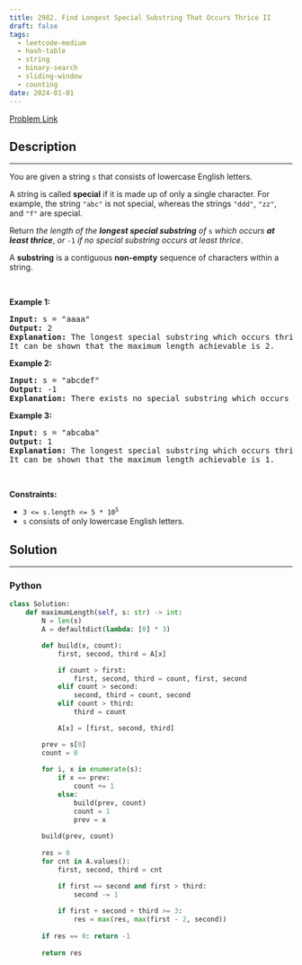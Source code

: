 ```yaml
---
title: 2982. Find Longest Special Substring That Occurs Thrice II
draft: false
tags: 
  - leetcode-medium
  - hash-table
  - string
  - binary-search
  - sliding-window
  - counting
date: 2024-01-01
---
```


[Problem Link](https://leetcode.com/problems/find-longest-special-substring-that-occurs-thrice-ii/)

## Description

---
<p>You are given a string <code>s</code> that consists of lowercase English letters.</p>

<p>A string is called <strong>special</strong> if it is made up of only a single character. For example, the string <code>&quot;abc&quot;</code> is not special, whereas the strings <code>&quot;ddd&quot;</code>, <code>&quot;zz&quot;</code>, and <code>&quot;f&quot;</code> are special.</p>

<p>Return <em>the length of the <strong>longest special substring</strong> of </em><code>s</code> <em>which occurs <strong>at least thrice</strong></em>, <em>or </em><code>-1</code><em> if no special substring occurs at least thrice</em>.</p>

<p>A <strong>substring</strong> is a contiguous <strong>non-empty</strong> sequence of characters within a string.</p>

<p>&nbsp;</p>
<p><strong class="example">Example 1:</strong></p>

<pre>
<strong>Input:</strong> s = &quot;aaaa&quot;
<strong>Output:</strong> 2
<strong>Explanation:</strong> The longest special substring which occurs thrice is &quot;aa&quot;: substrings &quot;<u><strong>aa</strong></u>aa&quot;, &quot;a<u><strong>aa</strong></u>a&quot;, and &quot;aa<u><strong>aa</strong></u>&quot;.
It can be shown that the maximum length achievable is 2.
</pre>

<p><strong class="example">Example 2:</strong></p>

<pre>
<strong>Input:</strong> s = &quot;abcdef&quot;
<strong>Output:</strong> -1
<strong>Explanation:</strong> There exists no special substring which occurs at least thrice. Hence return -1.
</pre>

<p><strong class="example">Example 3:</strong></p>

<pre>
<strong>Input:</strong> s = &quot;abcaba&quot;
<strong>Output:</strong> 1
<strong>Explanation:</strong> The longest special substring which occurs thrice is &quot;a&quot;: substrings &quot;<u><strong>a</strong></u>bcaba&quot;, &quot;abc<u><strong>a</strong></u>ba&quot;, and &quot;abcab<u><strong>a</strong></u>&quot;.
It can be shown that the maximum length achievable is 1.
</pre>

<p>&nbsp;</p>
<p><strong>Constraints:</strong></p>

<ul>
	<li><code>3 &lt;= s.length &lt;= 5 * 10<sup>5</sup></code></li>
	<li><code>s</code> consists of only lowercase English letters.</li>
</ul>


## Solution

---
### Python
``` py title='find-longest-special-substring-that-occurs-thrice-ii'
class Solution:
    def maximumLength(self, s: str) -> int:
        N = len(s)
        A = defaultdict(lambda: [0] * 3)

        def build(x, count):
            first, second, third = A[x]

            if count > first:
                first, second, third = count, first, second
            elif count > second:
                second, third = count, second
            elif count > third:
                third = count

            A[x] = [first, second, third]

        prev = s[0]
        count = 0
        
        for i, x in enumerate(s):
            if x == prev:
                count += 1
            else:
                build(prev, count)
                count = 1
                prev = x
            
        build(prev, count)
        
        res = 0
        for cnt in A.values():
            first, second, third = cnt

            if first == second and first > third:
                second -= 1
            
            if first + second + third >= 3:
                res = max(res, max(first - 2, second))
        
        if res == 0: return -1
        
        return res
```

